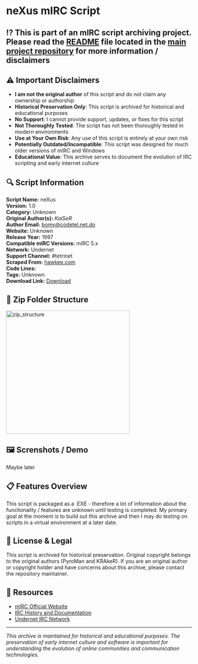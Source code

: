 # neXus mIRC Script

## ⁉️ This is part of an mIRC script archiving project. Please read the [README](https://github.com/sorzkode/mirc_scripts_archive/blob/main/README.md) file located in the [main project repository](https://github.com/sorzkode/mirc_scripts_archive) for more information / disclaimers  

## ⚠️ Important Disclaimers

- **I am not the original author** of this script and do not claim any ownership or authorship
- **Historical Preservation Only**: This script is archived for historical and educational purposes
- **No Support**: I cannot provide support, updates, or fixes for this script
- **Not Thoroughly Tested**: The script has not been thoroughly tested in modern environments
- **Use at Your Own Risk**: Any use of this script is entirely at your own risk
- **Potentially Outdated/Incompatible**: This script was designed for much older versions of mIRC and Windows
- **Educational Value**: This archive serves to document the evolution of IRC scripting and early internet culture

## 🔍 Script Information

**Script Name:** neXus  
**Version:** 1.0  
**Category:** Unknown  
**Original Author(s):** _KaiSeR_  
**Author Email:** <bomy@codetel.net.do>  
**Website:** Unknown  
**Release Year:** 1997  
**Compatible mIRC Versions:** mIRC 5.x  
**Network:** Undernet  
**Support Channel:** #tetrinet  
**Scraped From:** [hawkee.com](http://www.hawkee.com:80/scripts/neXus.zip)  
**Code Lines:**  
**Tags:** Unknown  
**Download Link:** [Download](https://github.com/sorzkode/mirc_scripts_archive/raw/main/hawkee.com/neXus_script/nexus_script.zip)  

## 📂 Zip Folder Structure

<img width="335" alt="zip_structure" src="https://github.com/user-attachments/assets/ed0b01b0-8d8e-498f-b4e5-14a0bf14b219" />

## 🖼️ Screnshots / Demo

Maybe later

## 📋 Features Overview

This script is packaged as a .EXE - therefore a lot of information about the functionality / features are unknown until testing is completed. My primary goal at the moment is to build out this archive and then I may do testing on scripts in a virtual environment at a later date.

## 📜 License & Legal

This script is archived for historical preservation. Original copyright belongs to the original authors (PyroMan and KRAkeR). If you are an original author or copyright holder and have concerns about this archive, please contact the repository maintainer.

## 🔗 Resources

- [mIRC Official Website](https://www.mirc.com/)
- [IRC History and Documentation](https://tools.ietf.org/rfc/rfc1459.txt)
- [Undernet IRC Network](http://www.undernet.org/)

---

*This archive is maintained for historical and educational purposes. The preservation of early internet culture and software is important for understanding the evolution of online communities and communication technologies.*
